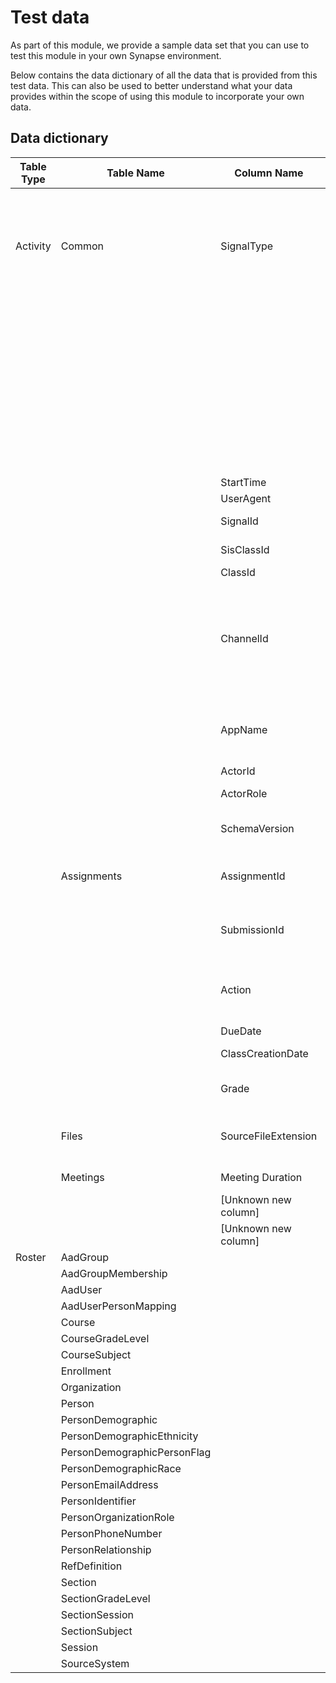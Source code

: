 # Test data
As part of this module, we provide a sample data set that you can use to test this module in your own Synapse environment.

Below contains the data dictionary of all the data that is provided from this test data. This can also be used to better understand what your data provides within the scope of using this module to incorporate your own data.

## Data dictionary
| Table Type | Table Name | Column Name | Description |
|-----------|-------------------|-------------|-------------|
| Activity | Common | SignalType | SharePoint: [Like, Unlike, FileAccessed, FileModified, FileDownloaded, FileUploaded, ShareNotificationRequested, AddedToSharedWithMe, CommentCreated, CommentDeleted, UserAtMentioned] |
| | | | Teams Channel: [PostChannelMessage, ReplyChannelMessage, VisitTeamChannel, ExpandChannelMessage, ReactedWithEmoji] |
| | | | Teams Meetings: [CallRecordSummarized], Assignment Services: [AssignmentEvent, SubmissionEvent], OneNote: [OneNotePageChanged] |
| | | StartTime | Action time |
| | | UserAgent | Device information |
| | | SignalId | Can only be used to remove potential signal duplications |
| | | SisClassId | Only for tenants running SDS (empty is the sample) |
| | | ClassId | Office Group ID |
| | | ChannelId | Optional, the channel in which action took place. In some cases such as AS signals empty==general. In cases of meetings this identify the channel the meeting took place and hence can be used as a meeting ID |
| | | AppName | Application used: Assignments, SharePoint Online, Teams, OneDrive for Business, OneNote, TeamsMobile |
| | | ActorId | AAD Object ID |
| | | ActorRole | Student - only for tenants running SDS |
| | | SchemaVersion | Technical, used to track data changes or bugs in the export |
| | Assignments | AssignmentId | GUID, identifies the assignment. Can be used to access Graph for additional information |
| | | SubmissionId | GUID, identifies the student submission. Can be used to access Graph for additional information. |
| | | Action | Assigned, Updated, Returned, Visited, Submitted, Unsubmitted, Deleted, FeedbackSubmitted |
| | | DueDate | Assignments due date |
| | | ClassCreationDate | Time the class was created (might be empty for now) |
| | | Grade | Optional. Submission grade points. E.g.: 100 (when action=Returned) |
| | Files | SourceFileExtension | For File* signals, captures the type of file:  Aspx, docx, webm, mp4, .docx, .webm, jpg, pptx etc. |
| | Meetings | Meeting Duration | Duration in seconds the student spent in the meeting |
| | | \[Unknown new column\] | \[Unknown\] |
| | | \[Unknown new column\] | \[Unknown\] |
| Roster | AadGroup |  |  |
| | AadGroupMembership | | |
| | AadUser | | |
| | AadUserPersonMapping | | |
| | Course | | |
| | CourseGradeLevel | | |
| | CourseSubject | | |
| | Enrollment | | |
| | Organization | | |
| | Person | | |
| | PersonDemographic | | |
| | PersonDemographicEthnicity | | |
| | PersonDemographicPersonFlag | | |
| | PersonDemographicRace | | |
| | PersonEmailAddress | | |
| | PersonIdentifier | | |
| | PersonOrganizationRole | | |
| | PersonPhoneNumber | | |
| | PersonRelationship | | |
| | RefDefinition | | |
| | Section | | |
| | SectionGradeLevel | | |
| | SectionSession | | |
| | SectionSubject | | |
| | Session | | |
| | SourceSystem | | |

